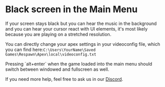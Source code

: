 # Black screen in the Main Menu

If your screen stays black but you can hear the music in the background and you can hear your cursor react with UI elements, it's most likely because you are playing on a stretched resolution.

You can directly change your apex settings in your videoconfig file, which you can find here:`C:\Users\YourName\Saved Games\Respawn\Apex\local\videoconfig.txt`

Pressing \`alt+enter\` when the game loaded into the main menu should switch between windowed and fullscreen as well.

If you need more help, feel free to ask us in our [Discord](https://discord.gg/R5Reloaded).

